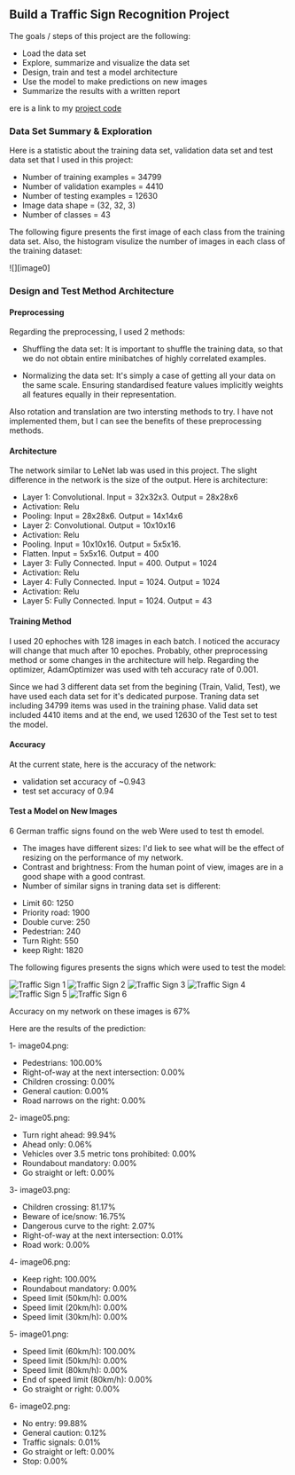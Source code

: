 ## Build a Traffic Sign Recognition Project 

The goals / steps of this project are the following:
* Load the data set
* Explore, summarize and visualize the data set
* Design, train and test a model architecture
* Use the model to make predictions on new images
* Summarize the results with a written report


[//]: # (Image References)

[image1]: /images/image01.png "exploratory visualization"
[image2]: ./examples/grayscale.jpg "Grayscaling"
[image3]: ./examples/random_noise.jpg "Random Noise"
[image4]: /test_images/image01.png "Traffic Sign 1"
[image5]: /test_images/image02.png "Traffic Sign 2"
[image6]: /test_images/image03.png "Traffic Sign 3"
[image7]: /test_images/image04.png "Traffic Sign 4"
[image8]: /test_images/image05.png "Traffic Sign 5"
[image9]: /test_images/image06.png "Traffic Sign 6"


ere is a link to my [project code](https://github.com/udacity/CarND-Traffic-Sign-Classifier-Project/blob/master/Traffic_Sign_Classifier.ipynb)

### Data Set Summary & Exploration

Here is a statistic about the training data set, validation data set and test data set that I used in this project: 

* Number of training examples = 34799
* Number of validation examples = 4410
* Number of testing examples = 12630
* Image data shape = (32, 32, 3)
* Number of classes = 43

The following figure presents the first image of each class from the training data set. Also, the histogram visulize the number of images in each class of the training dataset:

![][image0]


### Design and Test Method Architecture
#### Preprocessing
Regarding the preprocessing, I used 2 methods:

* Shuffling the data set: It is important to shuffle the training data, so that we do not obtain entire minibatches of highly correlated examples.

*  Normalizing the data set: It's simply a case of getting all your data on the same scale. Ensuring standardised feature values implicitly weights all features equally in their representation.

Also rotation and translation are two intersting methods to try. I have not implemented them, but I can see the benefits of these preprocessing methods.

#### Architecture
The network similar to LeNet lab was used in this project. The slight difference in the network is the size of the output. Here is architecture:

* Layer 1: Convolutional. Input = 32x32x3. Output = 28x28x6
* Activation: Relu
* Pooling: Input = 28x28x6. Output = 14x14x6
* Layer 2: Convolutional. Output = 10x10x16
* Activation: Relu
* Pooling. Input = 10x10x16. Output = 5x5x16.
* Flatten. Input = 5x5x16. Output = 400
* Layer 3: Fully Connected. Input = 400. Output = 1024
* Activation: Relu
* Layer 4: Fully Connected. Input = 1024. Output = 1024
* Activation: Relu
* Layer 5: Fully Connected. Input = 1024. Output = 43

#### Training Method
I used 20 ephoches with 128 images in each batch. I noticed the accuracy will change that much after 10 epoches. Probably, other preprocessing method or some changes in the architecture will help. 
Regarding the optimizer, AdamOptimizer was used with teh accuracy rate of 0.001.

Since we had 3 different data set from the begining (Train, Valid, Test), we have used each data set for it's dedicated purpose. Traning data set including 34799 items was used in the training phase. Valid data set included 4410 items and at the end, we used 12630 of the Test set to test the model.  

#### Accuracy
At the current state, here is the accuracy of the network:
* validation set accuracy of ~0.943 
* test set accuracy of 0.94

#### Test a Model on New Images
6 German traffic signs found on the web Were used to test th emodel. 
 * The images have different sizes: I'd liek to see what will be the effect of resizing on the performance of my network.
 * Contrast and brightness: From the human point of view, images are in a good shape with a good contrast.
 * Number of similar signs in traning data set is different:
  - Limit 60: 1250
  - Priority road: 1900
  - Double curve: 250
  - Pedestrian: 240
  - Turn Right: 550
  - keep Right: 1820
 
 The following figures presents the signs which were used to test the model:

![][image4] ![][image5] ![][image6] 
![][image7] ![][image8] ![][image9]

Accuracy on my network on these images is 67%

Here are the results of the prediction:

1- image04.png:
* Pedestrians: 100.00%
* Right-of-way at the next intersection: 0.00%
* Children crossing: 0.00%
* General caution: 0.00%
* Road narrows on the right: 0.00%

2- image05.png:
* Turn right ahead: 99.94%
* Ahead only: 0.06%
* Vehicles over 3.5 metric tons prohibited: 0.00%
* Roundabout mandatory: 0.00%
* Go straight or left: 0.00%

3- image03.png:
* Children crossing: 81.17%
* Beware of ice/snow: 16.75%
* Dangerous curve to the right: 2.07%
* Right-of-way at the next intersection: 0.01%
* Road work: 0.00%

4- image06.png:
* Keep right: 100.00%
* Roundabout mandatory: 0.00%
* Speed limit (50km/h): 0.00%
* Speed limit (20km/h): 0.00%
* Speed limit (30km/h): 0.00%

5- image01.png:
* Speed limit (60km/h): 100.00%
* Speed limit (50km/h): 0.00%
* Speed limit (80km/h): 0.00%
* End of speed limit (80km/h): 0.00%
* Go straight or right: 0.00%

6- image02.png:
* No entry: 99.88%
* General caution: 0.12%
* Traffic signals: 0.01%
* Go straight or left: 0.00%
* Stop: 0.00%




